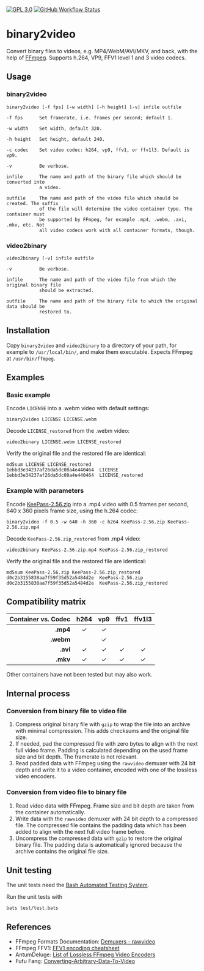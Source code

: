 [![GPL 3.0](https://hbhbnr.github.io/badges/license-GPL--3.0-blue.svg)](LICENSE)
[![GitHub Workflow Status](https://github.com/hbhbnr/binary2video/actions/workflows/codequality.yml/badge.svg)](https://github.com/hbhbnr/binary2video/actions/workflows/codequality.yml)

# binary2video
Convert binary files to videos, e.g. MP4/WebM/AVI/MKV, and back, with the help of [FFmpeg](https://ffmpeg.org/). Supports h.264, VP9, FFV1 level 1 and 3 video codecs.

## Usage

### binary2video

```
binary2video [-f fps] [-w width] [-h height] [-v] infile outfile

-f fps      Set framerate, i.e. frames per second; default 1.

-w width    Set width, default 320.

-h height   Set height, default 240.

-c codec    Set video codec: h264, vp9, ffv1, or ffv1l3. Default is vp9.

-v          Be verbose.

infile      The name and path of the binary file which should be converted into
            a video.

outfile     The name and path of the video file which should be created. The suffix
            of the file will determine the video container type. The container must
            be supported by FFmpeg, for example .mp4, .webm, .avi, .mkv, etc. Not
            all video codecs work with all container formats, though.
```

### video2binary

```
video2binary [-v] infile outfile

-v          Be verbose.

infile      The name and path of the video file from which the original binary file
            should be extracted.

outfile     The name and path of the binary file to which the original data should be
            restored to.
```

## Installation

Copy `binary2video` and `video2binary` to a directory of your path, for example to `/usr/local/bin/`, and make them executable. Expects FFmpeg at `/usr/bin/ffmpeg`.

## Examples

### Basic example

Encode `LICENSE` into a .webm video with default settings:

    binary2video LICENSE LICENSE.webm

Decode `LICENSE_restored` from the .webm video:

    video2binary LICENSE.webm LICENSE_restored

Verify the original file and the restored file are identical:

    md5sum LICENSE LICENSE_restored
    1ebbd3e34237af26da5dc08a4e440464  LICENSE
    1ebbd3e34237af26da5dc08a4e440464  LICENSE_restored

### Example with parameters

Encode [KeePass-2.56.zip](https://keepass.info/) into a .mp4 video with 0.5 frames
per second, 640 x 360 pixels frame size, using the h.264 codec:

    binary2video -f 0.5 -w 640 -h 360 -c h264 KeePass-2.56.zip KeePass-2.56.zip.mp4

Decode `KeePass-2.56.zip_restored` from .mp4 video:

    video2binary KeePass-2.56.zip.mp4 KeePass-2.56.zip_restored

Verify the original file and the restored file are identical:

    md5sum KeePass-2.56.zip KeePass-2.56.zip_restored
    d0c2b3155838aa7f59f35d52a5484d2e  KeePass-2.56.zip
    d0c2b3155838aa7f59f35d52a5484d2e  KeePass-2.56.zip_restored

## Compatibility matrix

| Container vs. Codec | **h264** | **vp9** | **ffv1** | **ffv1l3** |
|--------------------:|:--------:|:-------:|:--------:|:----------:|
| **.mp4**            | ✓        | ✓       |          |            |
| **.webm**           |          | ✓       |          |            |
| **.avi**            | ✓        | ✓       | ✓        | ✓          |
| **.mkv**            | ✓        | ✓       | ✓        | ✓          |

Other containers have not been tested but may also work.

## Internal process

### Conversion from binary file to video file
1. Compress original binary file with `gzip` to wrap the file into an archive with
minimal compression. This adds checksums and the original file size.
2. If needed, pad the compressed file with zero bytes to align with the next full video frame. Padding is calculated depending on the used frame size and bit depth.
The framerate is not relevant.
3. Read padded data with FFmpeg using the `rawvideo` demuxer with 24 bit depth and write it to a video container, encoded with one of the lossless video encoders.

### Conversion from video file to binary file
1. Read video data with FFmpeg. Frame size and bit depth are taken from the container
automatically.
2. Write data with the `rawvideo` demuxer with 24 bit depth to a compressed file. The compressed file contains the padding data which has been added to align with the next
full video frame before.
3. Uncompress the compressed data with `gzip` to restore the original binary file.
The padding data is automatically ignored because the archive contains the original
file size.

## Unit testing
The unit tests need the [Bash Automated Testing System](https://github.com/bats-core/bats-core).

Run the unit tests with

    bats test/test.bats

## References
* FFmpeg Formats Documentation: [Demuxers - rawvideo](https://ffmpeg.org/ffmpeg-formats.html#rawvideo)
* FFmpeg FFV1: [FFV1 encoding cheatsheet](https://trac.ffmpeg.org/wiki/Encode/FFV1)
* AntumDeluge: [List of Lossless FFmpeg Video Encoders](https://antumdeluge.wordpress.com/lossless-ffmpeg-video-encoders/)
* Fufu Fang: [Converting-Arbitrary-Data-To-Video](https://github.com/fangfufu/Converting-Arbitrary-Data-To-Video)
